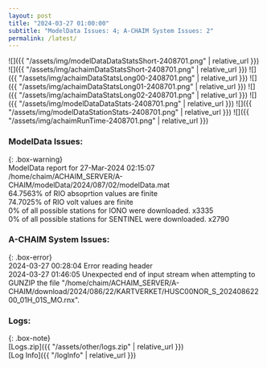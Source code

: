 ```yaml
---
layout: post
title: "2024-03-27 01:00:00"
subtitle: "ModelData Issues: 4; A-CHAIM System Issues: 2"
permalink: /latest/
---
```


![]({{ "/assets/img/modelDataDataStatsShort-2408701.png" | relative_url }})
![]({{ "/assets/img/achaimDataStatsShort-2408701.png" | relative_url }})
![]({{ "/assets/img/achaimDataStatsLong00-2408701.png" | relative_url }})
![]({{ "/assets/img/achaimDataStatsLong01-2408701.png" | relative_url }})
![]({{ "/assets/img/achaimDataStatsLong02-2408701.png" | relative_url }})
![]({{ "/assets/img/modelDataDataStats-2408701.png" | relative_url }})
![]({{ "/assets/img/modelDataStationStats-2408701.png" | relative_url }})
![]({{ "/assets/img/achaimRunTime-2408701.png" | relative_url }})


### ModelData Issues:  
  
{: .box-warning}  
 ModelData report for 27-Mar-2024 02:15:07   
 /home/chaim/ACHAIM_SERVER/A-CHAIM/modelData/2024/087/02/modelData.mat   
 64.7563% of RIO absoprtion values are finite   
 74.7025% of RIO volt values are finite   
 0% of all possible stations for IONO were downloaded. x3335   
 0% of all possible stations for SENTINEL were downloaded. x2790   
  
### A-CHAIM System Issues:  
  
{: .box-error}  
2024-03-27 00:28:04 Error reading header  
2024-03-27 01:46:05 Unexpected end of input stream when attempting to GUNZIP the file "/home/chaim/ACHAIM_SERVER/A-CHAIM/download/2024/086/22/KARTVERKET/HUSC00NOR_S_20240862200_01H_01S_MO.rnx".  

### Logs:  
  
{: .box-note}  
[Logs.zip]({{ "/assets/other/logs.zip" | relative_url }})  
[Log Info]({{ "/logInfo" | relative_url }})  
